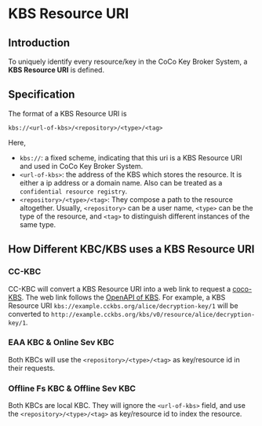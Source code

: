 # KBS Resource URI

## Introduction

To uniquely identify every resource/key in the CoCo Key Broker System, a __KBS Resource URI__ is defined.

## Specification

The format of a KBS Resource URI is

```plaintext
kbs://<url-of-kbs>/<repository>/<type>/<tag>
```

Here,
- `kbs://`: a fixed scheme, indicating that this uri is a KBS Resource URI and used in CoCo Key Broker System.
- `<url-of-kbs>`: the address of the KBS which stores the resource. It is either a ip address or a domain name. Also can be treated as a `confidential resource registry`.
- `<repository>/<type>/<tag>`: They compose a path to the resource altogether. Usually, `<repository>` can be a user name, `<type>` can be the type of the resource, and `<tag>` to distinguish different instances of the same type.

## How Different KBC/KBS uses a KBS Resource URI

### CC-KBC

CC-KBC will convert a KBS Resource URI into a web link to request a [coco-KBS](https://github.com/confidential-containers/kbs). The web link follows the [OpenAPI of KBS](https://github.com/confidential-containers/kbs/blob/main/docs/kbs.yaml#L74).
For example, a KBS Resource URI `kbs://example.cckbs.org/alice/decryption-key/1` will be converted to `http://example.cckbs.org/kbs/v0/resource/alice/decryption-key/1`.

### EAA KBC & Online Sev KBC

Both KBCs will use the `<repository>/<type>/<tag>` as key/resource id in their requests.

### Offline Fs KBC & Offline Sev KBC

Both KBCs are local KBC. They will ignore the `<url-of-kbs>` field, and use the `<repository>/<type>/<tag>` as key/resource id to index the resource.
